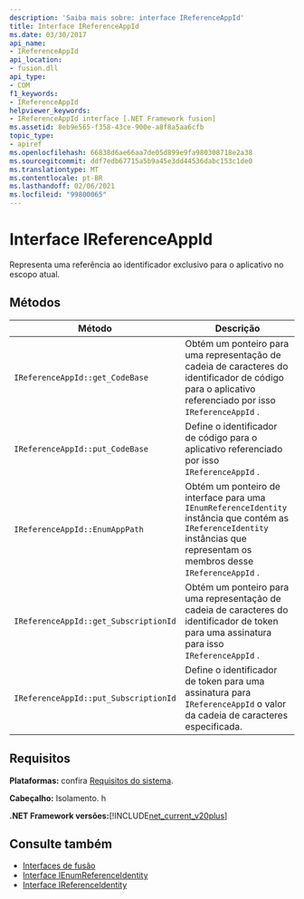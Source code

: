 ```yaml
---
description: 'Saiba mais sobre: interface IReferenceAppId'
title: Interface IReferenceAppId
ms.date: 03/30/2017
api_name:
- IReferenceAppId
api_location:
- fusion.dll
api_type:
- COM
f1_keywords:
- IReferenceAppId
helpviewer_keywords:
- IReferenceAppId interface [.NET Framework fusion]
ms.assetid: 8eb9e565-f358-43ce-900e-a8f8a5aa6cfb
topic_type:
- apiref
ms.openlocfilehash: 66838d6ae66aa7de05d899e9fa980308718e2a38
ms.sourcegitcommit: ddf7edb67715a5b9a45e3dd44536dabc153c1de0
ms.translationtype: MT
ms.contentlocale: pt-BR
ms.lasthandoff: 02/06/2021
ms.locfileid: "99800065"
---
```

# <a name="ireferenceappid-interface"></a>Interface IReferenceAppId

Representa uma referência ao identificador exclusivo para o aplicativo no escopo atual.  
  
## <a name="methods"></a>Métodos  
  
|Método|Descrição|  
|------------|-----------------|  
|`IReferenceAppId::get_CodeBase`|Obtém um ponteiro para uma representação de cadeia de caracteres do identificador de código para o aplicativo referenciado por isso `IReferenceAppId` .|  
|`IReferenceAppId::put_CodeBase`|Define o identificador de código para o aplicativo referenciado por isso `IReferenceAppId` .|  
|`IReferenceAppId::EnumAppPath`|Obtém um ponteiro de interface para uma `IEnumReferenceIdentity` instância que contém as `IReferenceIdentity` instâncias que representam os membros desse `IReferenceAppId` .|  
|`IReferenceAppId::get_SubscriptionId`|Obtém um ponteiro para uma representação de cadeia de caracteres do identificador de token para uma assinatura para isso `IReferenceAppId` .|  
|`IReferenceAppId::put_SubscriptionId`|Define o identificador de token para uma assinatura para `IReferenceAppId` o valor da cadeia de caracteres especificada.|  
  
## <a name="requirements"></a>Requisitos  

 **Plataformas:** confira [Requisitos do sistema](../../get-started/system-requirements.md).  
  
 **Cabeçalho:** Isolamento. h  
  
 **.NET Framework versões:**[!INCLUDE[net_current_v20plus](../../../../includes/net-current-v20plus-md.md)]  
  
## <a name="see-also"></a>Consulte também

- [Interfaces de fusão](fusion-interfaces.md)
- [Interface IEnumReferenceIdentity](ienumreferenceidentity-interface.md)
- [Interface IReferenceIdentity](ireferenceidentity-interface.md)
